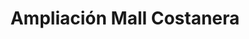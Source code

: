 ---
title: "Ampliación Mall Costanera"
url: /puerto-montt/ampliacion-mall-costanera/
shop: centro comercial
---